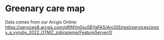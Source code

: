 # Greenary care map

Data comes from our Arcgis Online: https://services8.arcgis.com/pRlN1m0su5BYaFAS/ArcGIS/rest/services/orezy_a_vyruby_2022_OTMZ_zobrazenie/FeatureServer/0
